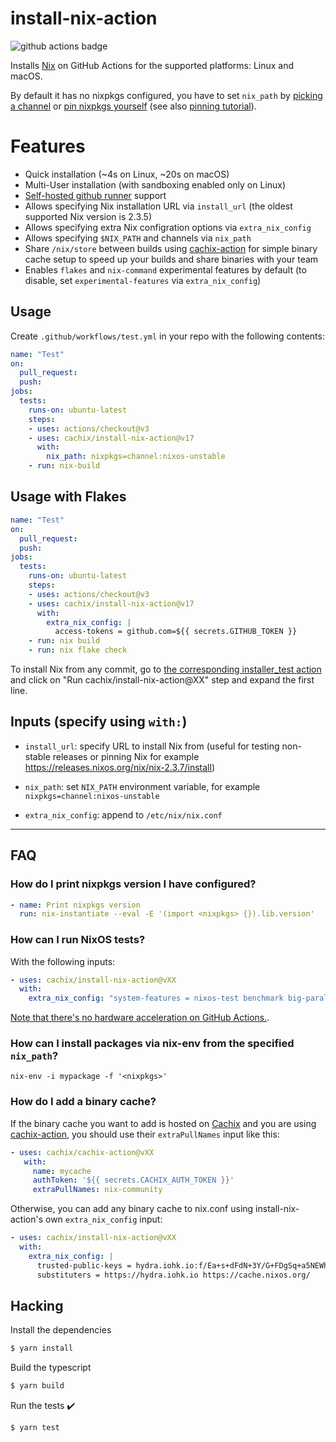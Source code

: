 # install-nix-action

![github actions badge](https://github.com/cachix/install-nix-action/workflows/install-nix-action%20test/badge.svg)

Installs [Nix](https://nixos.org/nix/) on GitHub Actions for the supported platforms: Linux and macOS.

By default it has no nixpkgs configured, you have to set `nix_path`
by [picking a channel](https://status.nixos.org/)
or [pin nixpkgs yourself](https://nix.dev/reference/pinning-nixpkgs.html) 
(see also [pinning tutorial](https://nix.dev/tutorials/towards-reproducibility-pinning-nixpkgs.html)).

# Features

- Quick installation (~4s on Linux, ~20s on macOS)
- Multi-User installation (with sandboxing enabled only on Linux)
- [Self-hosted github runner](https://docs.github.com/en/actions/hosting-your-own-runners/about-self-hosted-runners) support
- Allows specifying Nix installation URL via `install_url` (the oldest supported Nix version is 2.3.5)
- Allows specifying extra Nix configration options via `extra_nix_config`
- Allows specifying `$NIX_PATH` and channels via `nix_path`
- Share `/nix/store` between builds using [cachix-action](https://github.com/cachix/cachix-action) for simple binary cache setup to speed up your builds and share binaries with your team
- Enables `flakes` and `nix-command` experimental features by default (to disable, set ``experimental-features`` via ``extra_nix_config``) 

## Usage

Create `.github/workflows/test.yml` in your repo with the following contents:

```yaml
name: "Test"
on:
  pull_request:
  push:
jobs:
  tests:
    runs-on: ubuntu-latest
    steps:
    - uses: actions/checkout@v3
    - uses: cachix/install-nix-action@v17
      with:
        nix_path: nixpkgs=channel:nixos-unstable
    - run: nix-build
```


## Usage with Flakes

```yaml
name: "Test"
on:
  pull_request:
  push:
jobs:
  tests:
    runs-on: ubuntu-latest
    steps:
    - uses: actions/checkout@v3
    - uses: cachix/install-nix-action@v17
      with:
        extra_nix_config: |
          access-tokens = github.com=${{ secrets.GITHUB_TOKEN }}
    - run: nix build
    - run: nix flake check
```

To install Nix from any commit, go to [the corresponding installer_test action](https://github.com/NixOS/nix/runs/2219534360) and click on "Run cachix/install-nix-action@XX" step and expand the first line.

## Inputs (specify using `with:`)

- `install_url`: specify URL to install Nix from (useful for testing non-stable releases or pinning Nix for example https://releases.nixos.org/nix/nix-2.3.7/install)

- `nix_path`: set `NIX_PATH` environment variable, for example `nixpkgs=channel:nixos-unstable`

- `extra_nix_config`: append to `/etc/nix/nix.conf`

---

## FAQ

### How do I print nixpkgs version I have configured?


```yaml
- name: Print nixpkgs version
  run: nix-instantiate --eval -E '(import <nixpkgs> {}).lib.version'
```

### How can I run NixOS tests?

With the following inputs:

```yaml
- uses: cachix/install-nix-action@vXX
  with:
    extra_nix_config: "system-features = nixos-test benchmark big-parallel kvm"
```

[Note that there's no hardware acceleration on GitHub Actions.](https://github.com/actions/virtual-environments/issues/183#issuecomment-610723516).

### How can I install packages via nix-env from the specified `nix_path`?

```
nix-env -i mypackage -f '<nixpkgs>'
```

### How do I add a binary cache?

If the binary cache you want to add is hosted on [Cachix](https://cachix.org/) and you are
using [cachix-action](https://github.com/cachix/cachix-action), you
should use their `extraPullNames` input like this:

```yaml
- uses: cachix/cachix-action@vXX
   with:
     name: mycache
     authToken: '${{ secrets.CACHIX_AUTH_TOKEN }}'
     extraPullNames: nix-community
```

Otherwise, you can add any binary cache to nix.conf using
install-nix-action's own `extra_nix_config` input:

```yaml
- uses: cachix/install-nix-action@vXX
  with:
    extra_nix_config: |
      trusted-public-keys = hydra.iohk.io:f/Ea+s+dFdN+3Y/G+FDgSq+a5NEWhJGzdjvKNGv0/EQ= cache.nixos.org-1:6NCHdD59X431o0gWypbMrAURkbJ16ZPMQFGspcDShjY=
      substituters = https://hydra.iohk.io https://cache.nixos.org/
```

## Hacking

Install the dependencies
```bash
$ yarn install
```

Build the typescript
```bash
$ yarn build
```

Run the tests :heavy_check_mark:
```bash
$ yarn test
```
